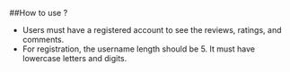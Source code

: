 ##How to use ?
- Users must have a registered account to see the reviews, ratings, and comments.
- For registration, the username length should be 5. It must have lowercase letters and digits.
